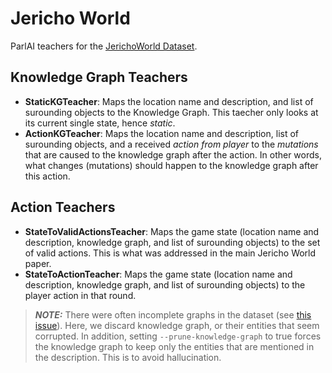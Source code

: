 # Jericho World
ParlAI teachers for the [JerichoWorld Dataset](https://github.com/JerichoWorld/JerichoWorld).

## Knowledge Graph Teachers
* **StaticKGTeacher**: Maps the location name and description, and list of surounding objects to the Knowledge Graph. This taecher only looks at its current single state, hence *static*.
* **ActionKGTeacher**: Maps the location name and description, list of surounding objects, and a received *action from player* to the *mutations* that are caused to the knowledge graph after the action. In other words, what changes (mutations) should happen to the knowledge graph after this action.

## Action Teachers
* **StateToValidActionsTeacher**:  Maps the game state (location name and description, knowledge graph, and list of surounding objects) to the set of valid actions. This is what was addressed in the main Jericho World paper.
* **StateToActionTeacher**: Maps the game state (location name and description, knowledge graph, and list of surounding objects) to the player action in that round.

> **_NOTE:_**  There were often incomplete graphs in the dataset (see [this issue](https://github.com/JerichoWorld/JerichoWorld/issues/3)).
Here, we discard knowledge graph, or their entities that seem corrupted. 
In addition, setting `--prune-knowledge-graph` to true forces the knowledge graph to keep only the entities that are mentioned in the description. This is to avoid hallucination.